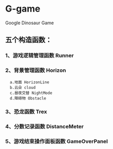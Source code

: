 # G-game
Google Dinosaur Game

## 五个构造函数：
  ### 1、游戏逻辑管理函数 Runner
  ### 2、背景管理函数 Horizon
      a.地面 HorizonLine
      b.云朵 cloud
      c.昼夜交替 NightMode
      d.障碍物 Obstacle
  ### 3、恐龙函数 Trex
  ### 4、分数记录函数 DistanceMeter
  ### 5、游戏结束操作面板函数 GameOverPanel
